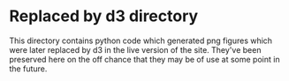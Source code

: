 # Replaced by d3 directory

This directory contains python code which generated png figures which
were later replaced by d3 in the live version of the site.  They've
been preserved here on the off chance that they may be of use at some
point in the future.
